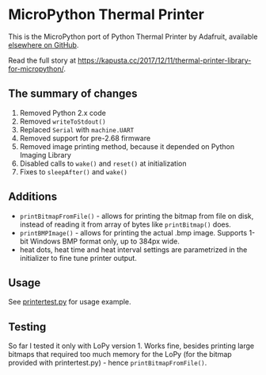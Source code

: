 # MicroPython Thermal Printer
This is the MicroPython port of Python Thermal Printer by Adafruit, available [elsewhere on GitHub](https://github.com/adafruit/Python-Thermal-Printer).

Read the full story at https://kapusta.cc/2017/12/11/thermal-printer-library-for-micropython/.

## The summary of changes

1. Removed Python 2.x code
1. Removed `writeToStdout()`
1. Replaced `Serial` with `machine.UART`
1. Removed support for pre-2.68 firmware
1. Removed image printing method, because it depended on Python Imaging Library
1. Disabled calls to `wake()` and `reset()` at initialization
1. Fixes to `sleepAfter()` and `wake()`

## Additions

* `printBitmapFromFile()` - allows for printing the bitmap from file on disk, instead of reading it from array of bytes like `printBitmap()` does.
* `printBMPImage()` - allows for printing the actual .bmp image. Supports 1-bit Windows BMP format only, up to 384px wide.
* heat dots, heat time and heat interval settings are parametrized in the initializer to fine tune printer output.

## Usage

See [printertest.py]( https://github.com/ayoy/micropython-thermal-printer/blob/master/printertest.py) for usage example.

## Testing

So far I tested it only with LoPy version 1. Works fine, besides printing large bitmaps that required too much memory for the LoPy (for the bitmap provided with printertest.py) - hence `printBitmapFromFile()`.
